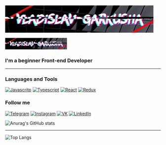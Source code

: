 ![Header](https://github.com/gaarkusha/gaarkusha/blob/main/assets/header.gif)


<img src="https://github.com/gaarkusha/gaarkusha/blob/main/assets/header.gif" width="200" />

### I'm a beginner Front-end Developer

---

### Languages and Tools

[![Javascritp](https://img.shields.io/badge/-Javascript-090909?style=for-the-badge&logo=Javascript)](https://en.wikipedia.org/wiki/JavaScript)
[![Typescript](https://img.shields.io/badge/-Typescript-090909?style=for-the-badge&logo=Typescript)](https://en.wikipedia.org/wiki/TypeScript)
[![React](https://img.shields.io/badge/-React-090909?style=for-the-badge&logo=React)](https://en.reactjs.org)
[![Redux](https://img.shields.io/badge/-Redux-090909?style=for-the-badge&logo=Redux)](https://redux.js.org)


### Follow me

[![Telegram](https://img.shields.io/badge/-Telegram-090909?style=for-the-badge&logo=Telegram)](https://t.me/vladislav_garkusha)
[![Instagram](https://img.shields.io/badge/-Instagram-090909?style=for-the-badge&logo=Instagram)](https://www.instagram.com/gaarkusha)
[![VK](https://img.shields.io/badge/-VK-090909?style=for-the-badge&logo=VK)](https://vk.com/gaarkusha)
[![LinkedIn](https://img.shields.io/badge/-linkedin-090909?style=for-the-badge&logo=Linkedin&logoColor=blue)](https://www.linkedin.com/in/gaarkusha)

![Anurag's GitHub stats](https://github-readme-stats.vercel.app/api?username=gaarkusha&show_icons=true&theme=tokyonight)

---

![Top Langs](https://github-readme-stats.vercel.app/api/top-langs/?username=gaarkusha&theme=tokyonight)

